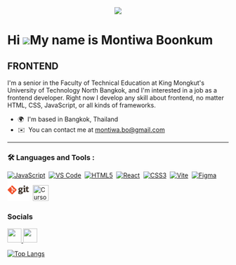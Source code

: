 <div id="header" align="center">
  <img src="https://i.giphy.com/media/v1.Y2lkPTc5MGI3NjExaXg1bTFvMGE0eDdsMGx1OTJ5eGg1MzQ1ZWY4MHRqYzQwdGRsZG14NSZlcD12MV9pbnRlcm5hbF9naWZfYnlfaWQmY3Q9Zw/bGgsc5mWoryfgKBx1u/giphy.gif" width="200"/>
</div>

Hi ![](https://user-images.githubusercontent.com/18350557/176309783-0785949b-9127-417c-8b55-ab5a4333674e.gif)My name is Montiwa Boonkum
=======================================================================================================================================

FRONTEND
--------

I'm a senior in the Faculty of Technical Education at King Mongkut's University of Technology North Bangkok, and I'm interested in a job as a frontend developer. Right now I develop any skill about frontend, no matter HTML, CSS, JavaScript, or all kinds of frameworks.

* 🌍  I'm based in Bangkok, Thailand
* ✉️  You can contact me at [montiwa.bo@gmail.com](mailto:montiwa.bo@gmail.com)

---

### :hammer_and_wrench: Languages and Tools :

<p align="left">
<a href="https://developer.mozilla.org/en-US/docs/Web/JavaScript" target="_blank" rel="noreferrer"><img src="https://raw.githubusercontent.com/danielcranney/readme-generator/main/public/icons/skills/javascript-colored.svg" width="36" height="36" alt="JavaScript" /></a>&nbsp;&nbsp;<a href="https://code.visualstudio.com/" target="_blank" rel="noreferrer"><img src="https://code.visualstudio.com/assets/images/code-stable.png" width="36" height="36" alt="VS Code" /></a>&nbsp;&nbsp;<a href="https://developer.mozilla.org/en-US/docs/Glossary/HTML5" target="_blank" rel="noreferrer"><img src="https://raw.githubusercontent.com/danielcranney/readme-generator/main/public/icons/skills/html5-colored.svg" width="36" height="36" alt="HTML5" /></a>&nbsp;&nbsp;<a href="https://reactjs.org/" target="_blank" rel="noreferrer"><img src="https://raw.githubusercontent.com/danielcranney/readme-generator/main/public/icons/skills/react-colored.svg" width="36" height="36" alt="React" /></a>&nbsp;&nbsp;<a href="https://www.w3.org/TR/CSS/#css" target="_blank" rel="noreferrer"><img src="https://raw.githubusercontent.com/danielcranney/readme-generator/main/public/icons/skills/css3-colored.svg" width="36" height="36" alt="CSS3" /></a>&nbsp;&nbsp;<a href="https://vitejs.dev/" target="_blank" rel="noreferrer"><img src="https://raw.githubusercontent.com/danielcranney/readme-generator/main/public/icons/skills/vite-colored.svg" width="36" height="36" alt="Vite" /></a>&nbsp;&nbsp;<a href="https://www.figma.com/" target="_blank" rel="noreferrer"><img src="https://raw.githubusercontent.com/danielcranney/readme-generator/main/public/icons/skills/figma-colored.svg" width="36" height="36" alt="Figma" /></a>&nbsp;&nbsp;<a href="https://git-scm.com/doc" target="_blank" rel="noreferrer"><img src="https://github.com/devicons/devicon/blob/master/icons/git/git-original-wordmark.svg" title="Git" **alt="Git" width="50" height="50"/></a>&nbsp;&nbsp;<a href="https://www.cursor.com" target="_blank" rel="noreferrer"><img src="https://encrypted-tbn0.gstatic.com/images?q=tbn:ANd9GcTMAoqhlxXf-36CbEskbnnPQ6S6Ra92Mx4Rjg&s" title="Cursor" **alt="Cursor" width="36" height="36"/></a>
</p>


### Socials

<p align="left"> <a href="https://www.github.com/WaWacoong" target="_blank" rel="noreferrer"> <picture> <source media="(prefers-color-scheme: dark)" srcset="https://raw.githubusercontent.com/danielcranney/readme-generator/main/public/icons/socials/github-dark.svg" /> <source media="(prefers-color-scheme: light)" srcset="https://raw.githubusercontent.com/danielcranney/readme-generator/main/public/icons/socials/github.svg" /> <img src="https://raw.githubusercontent.com/danielcranney/readme-generator/main/public/icons/socials/github.svg" width="32" height="32" /> </picture> </a> <a href="https://www.x.com/WaWacoong" target="_blank" rel="noreferrer"> <picture> <source media="(prefers-color-scheme: dark)" srcset="https://raw.githubusercontent.com/danielcranney/readme-generator/main/public/icons/socials/twitter-dark.svg" /> <source media="(prefers-color-scheme: light)" srcset="https://raw.githubusercontent.com/danielcranney/readme-generator/main/public/icons/socials/twitter.svg" /> <img src="https://raw.githubusercontent.com/danielcranney/readme-generator/main/public/icons/socials/twitter.svg" width="32" height="32" /> </picture> </a></p>


[![Top Langs](https://github-readme-stats.vercel.app/api/top-langs/?username=WaWacoong&layout=compact&theme=vision-friendly-dark)](https://github.com/anuraghazra/github-readme-stats)
